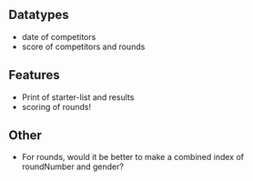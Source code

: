 ## Datatypes

- date of competitors
- score of competitors and rounds

## Features

- Print of starter-list and results
- scoring of rounds!

## Other

- For rounds, would it be better to make a combined index of roundNumber and gender?